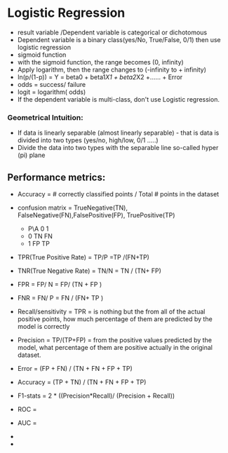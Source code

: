 # Logistic Regression
- result variable /Dependent variable is categorical or dichotomous 
- Dependent variable is a binary class(yes/No, True/False, 0/1) then use logistic regression
- sigmoid function
- with the sigmoid function, the range becomes (0, infinity)
- Apply logarithm, then the range changes to (-infinity to + infinity)
- ln(p/(1-p)) = Y = beta0 + beta1*X1 + beta2*X2 +...... + Error
- odds = success/ failure
- logit = logarithm( odds)
- If the dependent variable is multi-class, don't use Logistic regression.
### Geometrical Intuition:
- If data is linearly separable (almost linearly separable) - that is data is divided into two types (yes/no, high/low, 0/1 .....)
- Divide the data into two types with the separable line so-called hyper (pi) plane

## Performance metrics:
- Accuracy = # correctly classified points / Total # points in the dataset
- confusion matrix = TrueNegative(TN), FalseNegative(FN),FalsePositive(FP), TruePositive(TP)
  - P\A  0	   1
  -  0	  TN	   FN
  -  1	  FP	   TP
- TPR(True Positive Rate) =  TP/P =TP /(FN+TP)
- TNR(True Negative Rate) = TN/N = TN / (TN+ FP)
- FPR = FP/ N = FP/ (TN + FP )
- FNR = FN/ P = FN / (FN+ TP )
- Recall/sensitivity = TPR = is nothing but the from all of the actual positive points, how much percentage of them are predicted by the model is correctly
- Precision = TP/(TP+FP) = from the positive values predicted by the model, what percentage of them are positive actually in the original dataset.
- Error = (FP + FN) / (TN + FN + FP + TP) 
- Accuracy = (TP + TN) / (TN + FN + FP + TP) 
-  F1-stats = 2 * ((Precision*Recall)/ (Precision + Recall))
-  ROC =
-  AUC =
-  

-  
